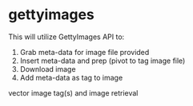 # gettyimages
This will utilize GettyImages API to:
  1. Grab meta-data for image file provided
  2. Insert meta-data and prep (pivot to tag image file)
  3. Download image 
  4. Add meta-data as tag to image
  
 vector image tag(s) and image retrieval
